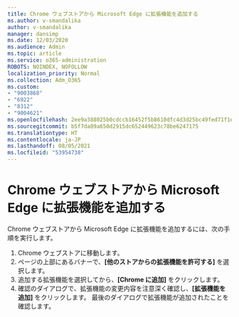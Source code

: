 ```yaml
---
title: Chrome ウェブストアから Microsoft Edge に拡張機能を追加する
ms.author: v-smandalika
author: v-smandalika
manager: dansimp
ms.date: 12/03/2020
ms.audience: Admin
ms.topic: article
ms.service: o365-administration
ROBOTS: NOINDEX, NOFOLLOW
localization_priority: Normal
ms.collection: Adm_O365
ms.custom:
- "9003868"
- "6922"
- "8312"
- "9004621"
ms.openlocfilehash: 2ee9a388025b0cdccb16452f5b8610dfc4d3d25bc49fed71f1e1b1789b4d4827
ms.sourcegitcommit: b5f7da89a650d2915dc652449623c78be6247175
ms.translationtype: HT
ms.contentlocale: ja-JP
ms.lasthandoff: 08/05/2021
ms.locfileid: "53954738"
---
```

# <a name="add-an-extension-to-microsoft-edge-from-the-chrome-web-store"></a>Chrome ウェブストアから Microsoft Edge に拡張機能を追加する

Chrome ウェブストアから Microsoft Edge に拡張機能を追加するには、次の手順を実行します。

1. Chrome ウェブストアに移動します。
2. ページの上部にあるバナーで、**[他のストアからの拡張機能を許可する]** を選択します。
3. 追加する拡張機能を選択してから、**[Chrome に追加]** をクリックします。
4. 確認のダイアログで、拡張機能の変更内容を注意深く確認し、**[拡張機能を追加]** をクリックします。
最後のダイアログで拡張機能が追加されたことを確認します。